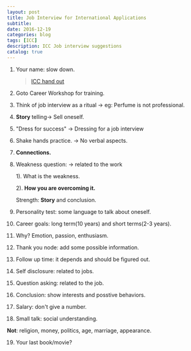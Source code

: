 ```yaml
---
layout: post
title: Job Interview for International Applications  
subtitle: 
date: 2016-12-19
categories: blog
tags: [ICC]
description: ICC Job interview suggestions
catalog: true
---
```


1. Your name: slow down. 

   > [ICC hand out](http://www.cmu.edu/icc/handouts/index.shtml)

2. Goto Career Workshop for training.

3. Think of job interview as a ritual -> eg: Perfume is not professional.

4. **Story** telling-> Sell oneself.

5. "Dress for success" -> Dressing for a job interview

6. Shake hands practice. -> No verbal aspects.

7. **Connections.**

8. Weakness question: -> related to the work

   1). What is the weakness.

   2). **How you are overcoming it.**

   Strength: **Story** and conclusion.

9. Personality test: some language to talk about oneself.

10. Career goals: long term(10 years) and short terms(2-3 years).

11. Why? Emotion, passion, enthusiasm.

12. Thank you node: add some possible information.

13. Follow up time: it depends and should be figured out.

14. Self disclosure: related to jobs.

15. Question asking: related to the job.

16. Conclusion: show interests and posstive behaviors.

17. Salary: don't give a number.

18. Small talk: social understanding. 

   **Not**: religion, money, politics, age, marriage, appearance.

19. Your last book/movie?